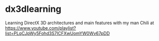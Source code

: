 # dx3dlearning

Learning DirectX 3D architectures and main features with my man Chili at https://www.youtube.com/playlist?list=PLqCJpWy5Fohd3S7ICFXwUomYW0Wv67pDD
